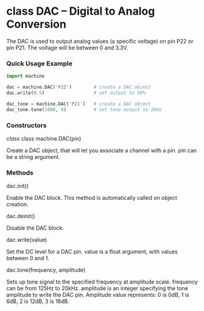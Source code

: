 # class DAC – Digital to Analog Conversion

The DAC is used to output analog values (a specific voltage) on pin P22 or pin P21. The voltage will be between 0 and 3.3V.

### Quick Usage Example

```python
import machine

dac = machine.DAC('P22')        # create a DAC object
dac.write(0.5)                  # set output to 50%

dac_tone = machine.DAC('P21')   # create a DAC object
dac_tone.tone(1000, 0)          # set tone output to 1kHz
```

### Constructors

<class><i>class</i> class machine.DAC(pin)</class>

Create a DAC object, that will let you associate a channel with a pin. pin can be a string argument.

### Methods

<function>dac.init()</function>

Enable the DAC block. This method is automatically called on object creation.

<function>dac.deinit()</function>

Disable the DAC block.

<function>dac.write(value)</function>

Set the DC level for a DAC pin. value is a float argument, with values between 0 and 1.

<function>dac.tone(frequency, amplitude)</function>

Sets up tone signal to the specified frequency at amplitude scale. frequency can be from 125Hz to 20kHz. amplitude is an integer specifying the tone amplitude to write the DAC pin. Amplitude value represents: 0 is 0dB, 1 is 6dB, 2 is 12dB, 3 is 18dB.
